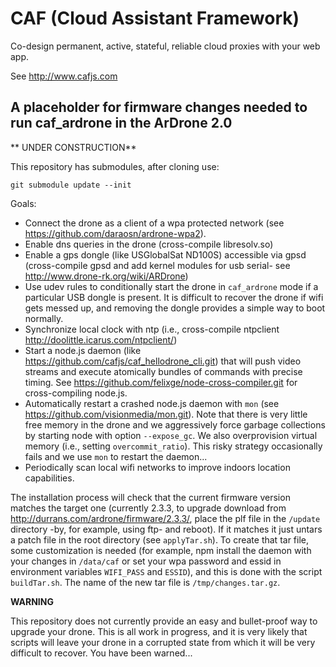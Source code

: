 # CAF (Cloud Assistant Framework)

Co-design permanent, active, stateful, reliable cloud proxies with your web app.

See http://www.cafjs.com 

## A placeholder for firmware changes needed to run caf_ardrone in the ArDrone 2.0

** UNDER CONSTRUCTION**

This repository has submodules, after cloning use:

    git submodule update --init 


Goals:

- Connect the drone as a client of a wpa protected network (see https://github.com/daraosn/ardrone-wpa2).
- Enable dns queries in the drone (cross-compile libresolv.so)
- Enable a gps dongle (like USGlobalSat ND100S) accessible via gpsd (cross-compile gpsd and add kernel modules for usb serial- see http://www.drone-rk.org/wiki/ARDrone)
- Use udev rules to conditionally start the drone in `caf_ardrone` mode if a particular USB dongle is present. It is difficult to recover the drone if wifi gets messed up, and removing the dongle provides a simple way to boot normally.
- Synchronize local clock with ntp (i.e., cross-compile ntpclient http://doolittle.icarus.com/ntpclient/)
- Start a node.js daemon (like https://github.com/cafjs/caf_hellodrone_cli.git) that will push video streams and execute atomically bundles of commands with precise timing. See https://github.com/felixge/node-cross-compiler.git for cross-compiling node.js.
- Automatically restart a crashed node.js daemon with `mon` (see https://github.com/visionmedia/mon.git). Note that there is very little free memory in the drone and we aggressively force garbage collections by starting node with option `--expose_gc`. We also overprovision virtual memory (i.e., setting `overcommit_ratio`). This risky strategy occasionally fails and we use `mon` to restart the daemon...
- Periodically scan local wifi networks to improve indoors location capabilities.

The installation process will check that the current firmware version matches the target one (currently 2.3.3, to upgrade download from  http://durrans.com/ardrone/firmware/2.3.3/, place the plf file in the `/update` directory  -by, for example, using ftp- and reboot). If it matches it just untars a patch file in the root directory (see `applyTar.sh`). To create that tar file, some customization is needed (for example, npm install the daemon with your changes in `/data/caf` or set your wpa password and essid in environment variables `WIFI_PASS` and `ESSID`), and this is done with the script `buildTar.sh`. The name of the new tar file is `/tmp/changes.tar.gz`.

**WARNING**

This repository does not currently provide an easy and bullet-proof way to upgrade your drone. This is all work in progress, and it is very likely that scripts will leave your drone in a corrupted state from which it will be very difficult to recover. You have been warned... 

